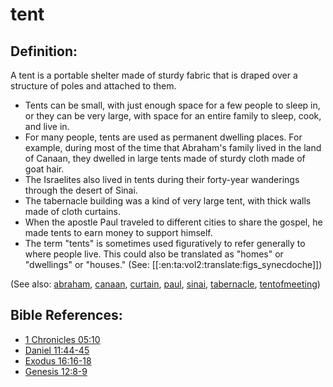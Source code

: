 # tent #

## Definition: ##

A tent is a portable shelter made of sturdy fabric that is draped over a structure of poles and attached to them.

* Tents can be small, with just enough space for a few people to sleep in, or they can be very large, with space for an entire family to sleep, cook, and live in.
* For many people, tents are used as permanent dwelling places. For example, during most of the time that Abraham's family lived in the land of Canaan, they dwelled in large tents made of sturdy cloth made of goat hair.
* The Israelites also lived in tents during their forty-year wanderings through the desert of Sinai.
* The tabernacle building was a kind of very large tent, with thick walls made of cloth curtains.
* When the apostle Paul traveled to different cities to share the gospel, he made tents to earn money to support himself.
* The term "tents" is sometimes used figuratively to refer generally to where people live. This could also be translated as "homes" or "dwellings" or "houses." (See: [[:en:ta:vol2:translate:figs_synecdoche]])

(See also:  [abraham](../other/abraham.md), [canaan](../other/canaan.md), [curtain](../other/curtain.md), [paul](../other/paul.md), [sinai](../other/sinai.md), [tabernacle](../kt/tabernacle.md), [tentofmeeting](../other/tentofmeeting.md))

## Bible References: ##

* [1 Chronicles 05:10](https://door43.org/en/bible/notes/1ch/05/10)
* [Daniel 11:44-45](https://door43.org/en/bible/notes/dan/11/44)
* [Exodus 16:16-18](https://door43.org/en/bible/notes/exo/16/16)
* [Genesis 12:8-9](https://door43.org/en/bible/notes/gen/12/08)


